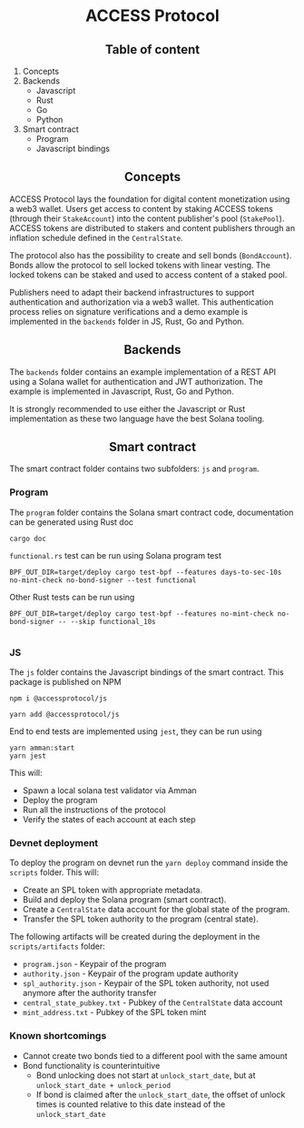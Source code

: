 <h1 align="center">ACCESS Protocol</h1>

<h2 align="center">Table of content</h2>

1. Concepts
2. Backends
   - Javascript
   - Rust
   - Go
   - Python
3. Smart contract
   - Program
   - Javascript bindings

<h2 align="center">Concepts</h2>

ACCESS Protocol lays the foundation for digital content monetization using a web3 wallet. Users get access to content by staking ACCESS tokens (through their `StakeAccount`) into the content publisher's pool (`StakePool`). ACCESS tokens are distributed to stakers and content publishers through an inflation schedule defined in the `CentralState`.

The protocol also has the possibility to create and sell bonds (`BondAccount`). Bonds allow the protocol to sell locked tokens with linear vesting. The locked tokens can be staked and used to access content of a staked pool.

Publishers need to adapt their backend infrastructures to support authentication and authorization via a web3 wallet. This authentication process relies on signature verifications and a demo example is implemented in the `backends` folder in JS, Rust, Go and Python.

<h2 align="center">Backends</h2>

The `backends` folder contains an example implementation of a REST API using a Solana wallet for authentication and JWT authorization. The example is implemented in Javascript, Rust, Go and Python.

It is strongly recommended to use either the Javascript or Rust implementation as these two language have the best Solana tooling.

<h2 align="center">Smart contract</h2>

The smart contract folder contains two subfolders: `js` and `program`.

### Program

The `program` folder contains the Solana smart contract code, documentation can be generated using Rust doc

```
cargo doc
```

`functional.rs` test can be run using Solana program test

```
BPF_OUT_DIR=target/deploy cargo test-bpf --features days-to-sec-10s no-mint-check no-bond-signer --test functional
```

Other Rust tests can be run using

```
BPF_OUT_DIR=target/deploy cargo test-bpf --features no-mint-check no-bond-signer -- --skip functional_10s
```

```

```

### JS

The `js` folder contains the Javascript bindings of the smart contract. This package is published on NPM

```
npm i @accessprotocol/js
```

```
yarn add @accessprotocol/js
```

End to end tests are implemented using `jest`, they can be run using

```
yarn amman:start
yarn jest
```

This will:

- Spawn a local solana test validator via Amman
- Deploy the program
- Run all the instructions of the protocol
- Verify the states of each account at each step

### Devnet deployment

To deploy the program on devnet run the `yarn deploy` command inside the `scripts` folder. This will:

- Create an SPL token with appropriate metadata.
- Build and deploy the Solana program (smart contract).
- Create a `CentralState` data account for the global state of the program.
- Transfer the SPL token authority to the program (central state). 

The following artifacts will be created during the deployment in the `scripts/artifacts` folder:

- `program.json` - Keypair of the program
- `authority.json` - Keypair of the program update authority
- `spl_authority.json` - Keypair of the SPL token authority, not used anymore after the authority transfer
- `central_state_pubkey.txt` - Pubkey of the `CentralState` data account
- `mint_address.txt` - Pubkey of the SPL token mint

### Known shortcomings

- Cannot create two bonds tied to a different pool with the same amount
- Bond functionality is counterintuitive
  - Bond unlocking does not start at `unlock_start_date`, but at `unlock_start_date + unlock_period`
  - If bond is claimed after the `unlock_start_date`, the offset of unlock times is counted relative to this date instead of the `unlock_start_date`
